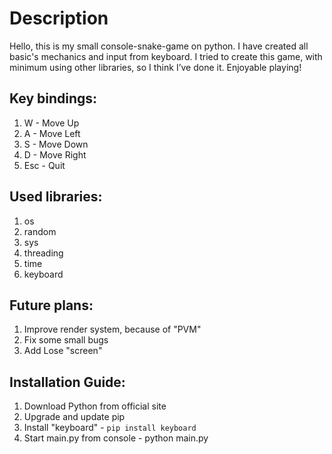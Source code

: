 # Description
Hello, this is my small console-snake-game on python. 
I have created all basic's mechanics and input from keyboard. 
I tried to create this game, with minimum using other libraries, so I think I’ve done it.
Enjoyable playing!

## Key bindings:
1) W - Move Up
2) A - Move Left
3) S - Move Down
4) D - Move Right
5) Esc - Quit

## Used libraries:
1) os
2) random
3) sys
4) threading
5) time
6) keyboard

## Future plans:
1) Improve render system, because of "PVM"
2) Fix some small bugs
3) Add Lose "screen"

## Installation Guide:
1) Download Python from official site
2) Upgrade and update pip
3) Install "keyboard" - `pip install keyboard`
4) Start main.py from console - python main.py
